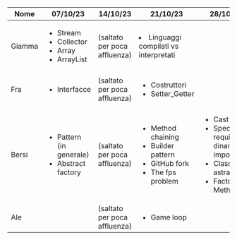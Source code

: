 | Nome   | 07/10/23                                                                   | 14/10/23                     | 21/10/23                                                                                              | 28/10/23                                                                                                                   |
|--------|----------------------------------------------------------------------------|------------------------------|-------------------------------------------------------------------------------------------------------|----------------------------------------------------------------------------------------------------------------------------|
| Giamma | <ul><li>Stream</li><li>Collector</li><li>Array</li><li>ArrayList</li></ul> | (saltato per poca affluenza) | <li>Linguaggi compilati vs interpretati</li>                                                          |                                                                                                                            |
| Fra    | <ul><li>Interfacce</li></ul>                                               | (saltato per poca affluenza) | <ul><li>Costruttori</li><li>Setter_Getter</li></ul>                                                   |                                                                                                                            |
| Bersi  | <ul><li>Pattern (in generale)</li><li>Abstract factory</li></ul>           | (saltato per poca affluenza) | <ul><li>Method chaining</li><li>Builder pattern</li><li>GitHub fork</li><li>The fps problem</li></ul> | <ul><li>Cast</li><li>Specifiche, requisiti e dinamiche importanti</li><li>Classi astratte</li><li>Factory Method</li></ul> |
| Ale    |                                                                            | (saltato per poca affluenza) | <ul><li>Game loop</li></ul>                                                                           |                                                                                                                            |
